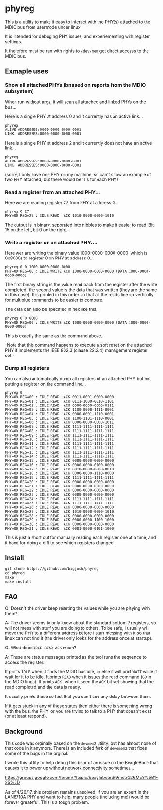 # phyreg

This is a utility to make it easy to interact with the PHY(s) attached to the MDIO bus from usermode under linux.

It is intended for debuging PHY issues, and experiementing with register settings. 

It therefore must be run with rights to  `/dev/mem`  get direct accesss to the MDIO bus. 

## Exmaple uses

### Show all attached PHYs (bnased on reports from the MDIO subsystem)

When run without args, it will scan all attached and linked PHYs on the bus...

Here is a single PHY at address 0 and it currently has an active link...
```
phyreg
ALIVE ADDRESSES:0000-0000-0000-0001
LINK  ADDRESSES:0000-0000-0000-0001
```

Here is a single PHY at address 2 and it currently does not have an active link...
```
phyreg
ALIVE ADDRESSES:0000-0000-0000-0001
LINK  ADDRESSES:0000-0000-0000-0001
```

(sorry, I only have one PHY on my machine, so can't show an example of two PHY attached, but there would be '1's for each PHY)

### Read a register from an attached PHY...

Here we are reading register 27 from PHY at address 0...

```
phyreg 0 27
PHY=00 REG=27 : IDLE READ  ACK 1010-0000-0000-1010
```

The output is in binary, seporated into nibbles to make it easier to read. Bit 15 on the left, bit 0 on the right.

### Write a register on an attached PHY....

 Here wer are writing the binary value 1000-0000-0000-0000 (which is 0x8000) to register 0 on PHY at address 0...

```
phyreg 0 0 1000-0000-0000-0000
PHY=00 REG=00 : IDLE WRITE ACK 1000-0000-0000-0000 (DATA 1000-0000-0000-0000)
```
The first binary string is the value read back from the register after the write completed, the second value is the data that was written (they are the same in this case). It is printed in this order so that all the reads line up vertically for multiplue commands to be easier to compare. 

The data can also be specified in hex like this...

```
phyreg 0 0 8000
PHY=00 REG=00 : IDLE WRITE ACK 1000-0000-0000-0000 (DATA 1000-0000-0000-0000)
```

This is exactly the same as the command above. 

-Note that this command happens to execute a soft reset on the attached PHY if implements the IEEE
802.3 (clause 22.2.4) management register set.-

### Dump all registers

You can also automatically dump all registers of an attached PHY but not putting a register on the command line...

```
phyreg 0
PHY=00 REG=00 : IDLE READ  ACK 0011-0001-0000-0000
PHY=00 REG=01 : IDLE READ  ACK 0111-1000-0010-1101
PHY=00 REG=02 : IDLE READ  ACK 0000-0000-0000-0111
PHY=00 REG=03 : IDLE READ  ACK 1100-0000-1111-0001
PHY=00 REG=04 : IDLE READ  ACK 0000-0001-1110-0001
PHY=00 REG=05 : IDLE READ  ACK 1100-1101-1110-0001
PHY=00 REG=06 : IDLE READ  ACK 0000-0000-0000-1011
PHY=00 REG=07 : IDLE READ  ACK 1111-1111-1111-1111
PHY=00 REG=08 : IDLE READ  ACK 1111-1111-1111-1111
PHY=00 REG=09 : IDLE READ  ACK 1111-1111-1111-1111
PHY=00 REG=10 : IDLE READ  ACK 1111-1111-1111-1111
PHY=00 REG=11 : IDLE READ  ACK 1111-1111-1111-1111
PHY=00 REG=12 : IDLE READ  ACK 1111-1111-1111-1111
PHY=00 REG=13 : IDLE READ  ACK 1111-1111-1111-1111
PHY=00 REG=14 : IDLE READ  ACK 1111-1111-1111-1111
PHY=00 REG=15 : IDLE READ  ACK 0000-0000-0000-0000
PHY=00 REG=16 : IDLE READ  ACK 0000-0000-0100-0000
PHY=00 REG=17 : IDLE READ  ACK 0010-0000-0000-0010
PHY=00 REG=18 : IDLE READ  ACK 0000-0000-1110-0000
PHY=00 REG=19 : IDLE READ  ACK 1111-1111-1111-1111
PHY=00 REG=20 : IDLE READ  ACK 0000-0000-0000-0000
PHY=00 REG=21 : IDLE READ  ACK 0000-0000-0000-0000
PHY=00 REG=22 : IDLE READ  ACK 0000-0000-0000-0000
PHY=00 REG=23 : IDLE READ  ACK 0000-0000-0000-0000
PHY=00 REG=24 : IDLE READ  ACK 1111-1111-1111-1111
PHY=00 REG=25 : IDLE READ  ACK 1111-1111-1111-1111
PHY=00 REG=26 : IDLE READ  ACK 0000-0000-0000-0000
PHY=00 REG=27 : IDLE READ  ACK 1010-0000-0000-1010
PHY=00 REG=28 : IDLE READ  ACK 0000-0000-0000-0000
PHY=00 REG=29 : IDLE READ  ACK 0000-0000-1100-1000
PHY=00 REG=30 : IDLE READ  ACK 0000-0000-0000-0000
PHY=00 REG=31 : IDLE READ  ACK 0001-0000-0101-1000
```

This is just a short cut for manually reading each register one at a time, and it hand for doing a diff to see which registers changed. 

## Install

```
git clone https://github.com/bigjosh/phyreg
cd phyreg
make
make install
```

## FAQ 

Q: Doesn't the driver keep reseting the values while you are playing with them?

A: The driver seems to only know about the standard bottom 7 registers, so will not mess with stuff you are doing to others. To be safe, I usually will move the PHY to a different address before I start messing with it so that linux can not find it (the driver only looks for the address once at startup). 

Q: What does `IDLE READ ACK` mean?

A: These are status messages printed as the tool runs the sequence to access the register.

It prints `IDLE` when it finds the MDIO bus idle, or else it will print `WAIT` while it wait for it to be idle. 
It prints `READ` when it issues the read command (`GO` in the MDIO lingo).
It prints `ACK ` when it seen the `ACK` bit set showing that the read completed and the data is ready. 

It usually prints these so fast that you can't see any delay between them. 

If it gets stuck in any of these states then either there is something wrong with the bus, the PHY, or you are trying to talk to a PHY that doesn't exist (or at least respond). 

## Background

This code was orginally based on the `devmem2` utility, but has almost none of that code in it anymore. There is an included fork of `devemem2` that fixes some of the bugs in the orginal. 

I wrote this utility to help debug this bear of an issue on the BeagleBone that causes it to power up without network connectivity sometimes...

https://groups.google.com/forum/#!topic/beagleboard/9mctrG26Mc8%5B1-25%5D

As of 4/26/17, this problem remains unsolved. If you are an expert in the LAN8710A PHY and want to help, many people (including me!) would be forever greateful. This is a tough problem. 
